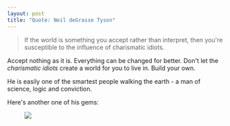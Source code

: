 ```yaml
---
layout: post
title: "Quote: Neil deGrasse Tyson"
---
```


>If the world is something you accept rather than interpret, then you're susceptible to the influence of charismatic idiots.

Accept nothing as it is. Everything can be changed for better. Don't let the <em>charismatic idiots</em> create a world for you to live in. Build your own.

He is easily one of the smartest people walking the earth - a man of science, logic and conviction.

Here's another one of his gems:

<figure>
	<img src="{{ site.url }}/images/neiltyson.jpg">
	<figcaption></figcaption>
</figure>

